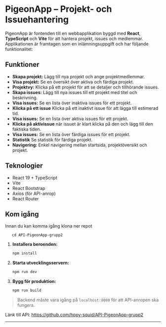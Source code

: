 # PigeonApp – Projekt- och Issuehantering

PigeonApp är fontenden till en webbapplikation byggd med **React**, **TypeScript** och **Vite** för att hantera projekt, issues och medlemmar. Applikationen är framtagen som en inlämningsuppgift och har följande funktionalitet:

## Funktioner

- **Skapa projekt:** Lägg till nya projekt och ange projektmedlemmar.
- **Visa projekt:** Se en översikt över aktiva och färdiga projekt.
- **Projektvy:** Klicka på ett projekt för att se detaljer och tillhörande issues.
- **Skapa issues:** Lägg till nya issues till ett projekt med titel och beskrivning.
- **Visa issues:** Se en lista över inaktiva issues för ett projekt.
- **Klicka på ett issue** Klicka på ett inaktivt issue för att lägga till estimerad tid.
- **Visa issues:** Se en lista över aktiva issues för ett projekt.
- **Klicka på aktivissue** när issuet är klart klicka på den och lägg till den faktiska tiden.
- **Visa issues:** Se en lista över färdiga issues för ett projekt.
- **Statistik** Se statistik för färdiga projekt.
- **Navigering:** Enkel navigering mellan startsida, projektöversikt och projekt.

## Teknologier

- React 19 + TypeScript
- Vite
- React Bootstrap
- Axios (för API-anrop)
- React Router

## Kom igång

Innan du kan komma igång klona ner repot

```git clone https://github.com/hppy-squid/PigeonApp-Grupp2
   cd API-PigeonApp-grupp2
```

1. **Installera beroenden:**
   ```sh
   npm install
   ```
2. **Starta utvecklingsservern:**
   ```sh
   npm run dev
   ```
3. **Bygg för produktion:**
   ```sh
   npm run build
   ```

> Backend måste vara igång på `localhost:8080` för att API-anropen ska fungera.

Länk till API: https://github.com/hppy-squid/API-PigeonApp-grupp2

---
